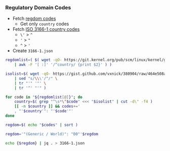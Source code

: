 ### Regulatory Domain Codes

- Fetch [regdom codes](https://git.kernel.org/pub/scm/linux/kernel/git/sforshee/wireless-regdb.git/)
	- Get only `country` codes
- Fetch [ISO 3166-1 country codes](https://gist.github.com/vxnick/380904/)
	- `\'` > `^`
	- `'` > `"`
	- `^` > `'`
- Create `3166-1.json`
```sh
regdomlist=( $( wget -qO- https://git.kernel.org/pub/scm/linux/kernel/git/sforshee/wireless-regdb.git/plain/db.txt \
    | awk -F '[ :]' '/^country/ {print $2}' ) )

isolist=$( wget -qO- https://gist.github.com/vxnick/380904/raw/464e508a59a16e0d2aa62e2817eab820972f196c/gistfile1.php \
    | sed "s/\\\'/^/" \
	| tr "'" '"' \
	| tr '^' "'" )

for code in "${regdomlist[@]}"; do
    country=$( grep "^\s*\"$code" <<< "$isolist" | cut -d\" -f4 )
    [[ -n $country ]] && codes+='
    , "'$country'": "'$code'"'
done

regdom=$( echo "$codes" | sort )

regdom='"(Generic / World)": "00"'$regdom

echo {$regdom} | jq . > 3166-1.json
```
